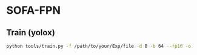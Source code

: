 # SOFA-FPN

## Train (yolox)

```bash
python tools/train.py -f /path/to/your/Exp/file -d 8 -b 64 --fp16 -o
```
